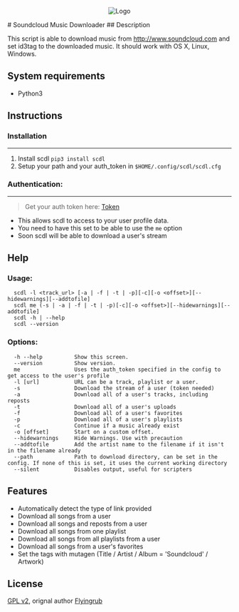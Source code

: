 <p align="center">
  <img src="http://soundcloud-dl.com/soundcloud-download-logo.png" alt="Logo"/>
</p>
# Soundcloud Music Downloader
## Description

This script is able to download music from http://www.soundcloud.com and set id3tag to the downloaded music.
It should work with OS X, Linux, Windows.


## System requirements

* Python3


## Instructions
### Installation
___
1. Install scdl `pip3 install scdl`
2. Setup your path and your auth_token in `$HOME/.config/scdl/scdl.cfg`


### Authentication:
___
> Get your auth token here: [Token](http://flyingrub.tk/soundcloud/)

* This allows scdl to access to your user profile data.
* You need to have this set to be able to use the `me` option
* Soon scdl will be able to download a user's stream


## Help
### Usage:
```
  scdl -l <track_url> [-a | -f | -t | -p][-c][-o <offset>][--hidewarnings][--addtofile]
  scdl me (-s | -a | -f | -t | -p)[-c][-o <offset>][--hidewarnings][--addtofile]
  scdl -h | --help
  scdl --version
```

### Options:
```
  -h --help          Show this screen.
  --version          Show version.
  me                 Uses the auth_token specified in the config to get access to the user's profile
  -l [url]           URL can be a track, playlist or a user.
  -s                 Download the stream of a user (token needed)
  -a                 Download all of a user's tracks, including reposts
  -t                 Download all of a user's uploads
  -f                 Download all of a user's favorites
  -p                 Download all of a user's playlists
  -c                 Continue if a music already exist
  -o [offset]        Start on a custom offset.
  --hidewarnings     Hide Warnings. Use with precaution
  --addtofile        Add the artist name to the filename if it isn't in the filename already
  --path             Path to download directory, can be set in the config. If none of this is set, it uses the current working directory
  --silent           Disables output, useful for scripters
```


## Features
* Automatically detect the type of link provided
* Download all songs from a user
* Download all songs and reposts from a user
* Download all songs from one playlist
* Download all songs from all playlists from a user
* Download all songs from a user's favorites
* Set the tags with mutagen (Title / Artist / Album = 'Soundcloud' / Artwork)


## License

[GPL v2](https://www.gnu.org/licenses/gpl-2.0.txt), orignal author [Flyingrub](https://github.com/flyingrub)
